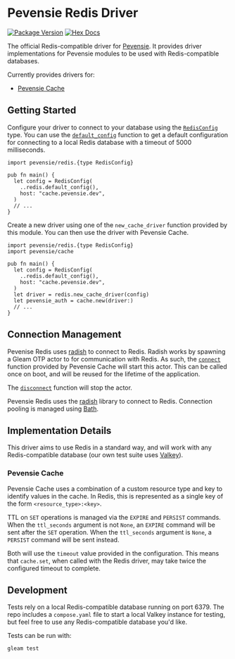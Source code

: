 # Pevensie Redis Driver

[![Package Version](https://img.shields.io/hexpm/v/pevensie_redis)](https://hex.pm/packages/pevensie_redis)
[![Hex Docs](https://img.shields.io/badge/hex-docs-ffaff3)](https://hexdocs.pm/pevensie_redis/)

The official Redis-compatible driver for
[Pevensie](https://github.com/Pevensie/pevensie). It provides driver implementations
for Pevensie modules to be used with Redis-compatible databases.

Currently provides drivers for:

- [Pevensie Cache](https://hexdocs.pm/pevensie/pevensie/cache.html)

## Getting Started

Configure your driver to connect to your database using the
[`RedisConfig`](https://hexdocs.pm/pevensie_redis/pevensie/redis.html#RedisConfig)
type. You can use the [`default_config`](https://hexdocs.pm/pevensie_redis/pevensie/redis.html#default_config)
function to get a default configuration for connecting to a local
Redis database with a timeout of 5000 milliseconds.

```gleam
import pevensie/redis.{type RedisConfig}

pub fn main() {
  let config = RedisConfig(
    ..redis.default_config(),
    host: "cache.pevensie.dev",
  )
  // ...
}
```

Create a new driver using one of the `new_cache_driver` function
provided by this module. You can then use the driver with Pevensie
Cache.

```gleam
import pevensie/redis.{type RedisConfig}
import pevensie/cache

pub fn main() {
  let config = RedisConfig(
    ..redis.default_config(),
    host: "cache.pevensie.dev",
  )
  let driver = redis.new_cache_driver(config)
  let pevensie_auth = cache.new(driver:)
  // ...
}
```

## Connection Management

Pevenise Redis uses [radish](https://github.com/gleam-lang/radish) to connect to Redis.
Radish works by spawning a Gleam OTP actor to for communication with Redis. As such,
the [`connect`](https://hexdocs.pm/pevensie/pevensie/cache.html#connect) function provided by Pevensie Cache
will start this actor. This can be called once on boot, and will be reused for the lifetime of the application.

The [`disconnect`](https://hexdocs.pm/pevensie/pevensie/auth.html#disconnect) function
will stop the actor.

Pevensie Redis uses the [radish](https://github.com/massivefermion/radish) library to
connect to Redis. Connection pooling is managed using [Bath](https://github.com/Pevensie/bath).

## Implementation Details

This driver aims to use Redis in a standard way, and will work with any
Redis-compatible database (our own test suite uses [Valkey](https://valkey.io/)).

### Pevensie Cache

Pevensie Cache uses a combination of a custom resource type and key to identify
values in the cache. In Redis, this is represented as a single key of the form
`<resource_type>:<key>`.

TTL on `SET` operations is managed via the `EXPIRE` and `PERSIST` commands. When
the `ttl_seconds` argument is not `None`, an `EXPIRE` command will be sent
after the `SET` operation. When the `ttl_seconds` argument is `None`, a `PERSIST`
command will be sent instead.

Both will use the `timeout` value provided in the configuration. This means that
`cache.set`, when called with the Redis driver, may take twice the configured
timeout to complete.

## Development

Tests rely on a local Redis-compatible database running on port 6379. The repo includes
a `compose.yaml` file to start a local Valkey instance for testing, but feel free to
use any Redis-compatible database you'd like.

Tests  can be run with:

```bash
gleam test
```
